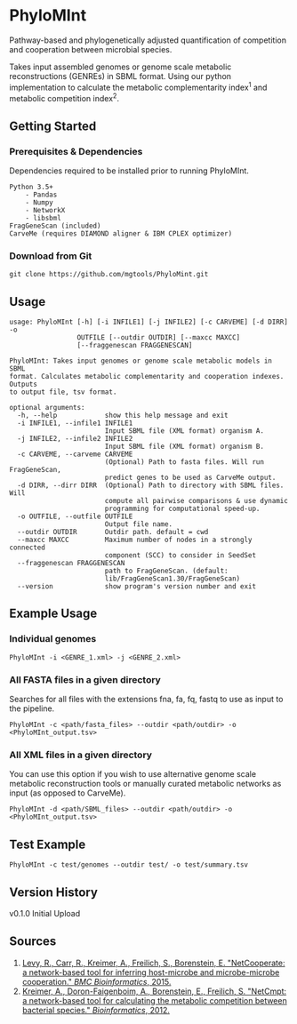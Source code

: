 # PhyloMInt
Pathway-based and phylogenetically adjusted quantification of competition and cooperation between microbial species. 

Takes input assembled genomes or genome scale metabolic reconstructions (GENREs) in SBML format. Using our python implementation to calculate the metabolic complementarity index<sup>1</sup> and metabolic competition index<sup>2</sup>.

## Getting Started
### Prerequisites & Dependencies
Dependencies required to be installed prior to running PhyloMInt.
```
Python 3.5+
    - Pandas
    - Numpy
    - NetworkX
    - libsbml
FragGeneScan (included)
CarveMe (requires DIAMOND aligner & IBM CPLEX optimizer)
```

### Download from Git
```
git clone https://github.com/mgtools/PhyloMint.git
```

## Usage

```
usage: PhyloMInt [-h] [-i INFILE1] [-j INFILE2] [-c CARVEME] [-d DIRR] -o
                 OUTFILE [--outdir OUTDIR] [--maxcc MAXCC]
                 [--fraggenescan FRAGGENESCAN]

PhyloMInt: Takes input genomes or genome scale metabolic models in SBML
format. Calculates metabolic complementarity and cooperation indexes. Outputs
to output file, tsv format.

optional arguments:
  -h, --help            show this help message and exit
  -i INFILE1, --infile1 INFILE1
                        Input SBML file (XML format) organism A.
  -j INFILE2, --infile2 INFILE2
                        Input SBML file (XML format) organism B.
  -c CARVEME, --carveme CARVEME
                        (Optional) Path to fasta files. Will run FragGeneScan,
                        predict genes to be used as CarveMe output.
  -d DIRR, --dirr DIRR  (Optional) Path to directory with SBML files. Will
                        compute all pairwise comparisons & use dynamic
                        programming for computational speed-up.
  -o OUTFILE, --outfile OUTFILE
                        Output file name.
  --outdir OUTDIR       Outdir path. default = cwd
  --maxcc MAXCC         Maximum number of nodes in a strongly connected
                        component (SCC) to consider in SeedSet
  --fraggenescan FRAGGENESCAN
                        path to FragGeneScan. (default:
                        lib/FragGeneScan1.30/FragGeneScan)
  --version             show program's version number and exit
```

## Example Usage

### Individual genomes 

```
PhyloMInt -i <GENRE_1.xml> -j <GENRE_2.xml> 
```

### All FASTA files in a given directory
Searches for all files with the extensions fna, fa, fq, fastq to use as input to the pipeline.
```
PhyloMInt -c <path/fasta_files> --outdir <path/outdir> -o <PhyloMInt_output.tsv>
```

### All XML files in a given directory
You can use this option if you wish to use alternative genome scale metabolic reconstruction tools or manually curated metabolic networks as input (as opposed to CarveMe).
```
PhyloMInt -d <path/SBML_files> --outdir <path/outdir> -o <PhyloMInt_output.tsv>
```

## Test Example

```
PhyloMInt -c test/genomes --outdir test/ -o test/summary.tsv
```

## Version History
v0.1.0 Initial Upload

## Sources 
1. [Levy, R., Carr, R., Kreimer, A., Freilich, S., Borenstein, E. "NetCooperate: a network-based tool for inferring host-microbe and microbe-microbe cooperation." *BMC Bioinformatics*, 2015.](https://bmcbioinformatics.biomedcentral.com/articles/10.1186/s12859-015-0588-y)
2. [Kreimer, A., Doron-Faigenboim, A., Borenstein, E., Freilich, S. "NetCmpt: a network-based tool for calculating the metabolic competition between bacterial species." *Bioinformatics*, 2012.](https://academic.oup.com/bioinformatics/article-lookup/doi/10.1093/bioinformatics/bts323)


